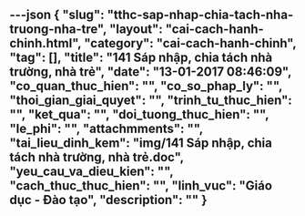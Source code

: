 ---json
{
    "slug": "tthc-sap-nhap-chia-tach-nha-truong-nha-tre",
    "layout": "cai-cach-hanh-chinh.html",
    "category": "cai-cach-hanh-chinh",
    "tag": [],
    "title": "141 Sáp nhập, chia tách nhà trường, nhà trẻ",
    "date": "13-01-2017 08:46:09",
    "co_quan_thuc_hien": "",
    "co_so_phap_ly": "",
    "thoi_gian_giai_quyet": "",
    "trinh_tu_thuc_hien": "",
    "ket_qua": "",
    "doi_tuong_thuc_hien": "",
    "le_phi": "",
    "attachmments": "",
    "tai_lieu_dinh_kem": "img/141 Sáp nhập, chia tách nhà trường, nhà trẻ.doc",
    "yeu_cau_va_dieu_kien": "",
    "cach_thuc_thuc_hien": "",
    "linh_vuc": "Giáo dục - Đào tạo",
    "description": ""
}
---
